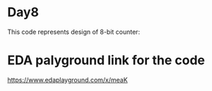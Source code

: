 # Day8
This code represents design of 8-bit counter:

  
# EDA palyground link for the code
https://www.edaplayground.com/x/meaK
